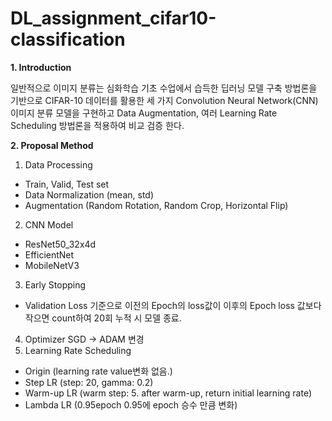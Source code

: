 # DL_assignment_cifar10-classification

**1.	Introduction**

일반적으로 이미지 분류는 심화학습 기초 수업에서 습득한 딥러닝 모델 구축 방법론을 기반으로 CIFAR-10 데이터를 활용한 세 가지 Convolution Neural Network(CNN) 이미지 분류 모델을 구현하고 Data Augmentation, 여러 Learning Rate Scheduling 방법론을 적용하여 비교 검증 한다.

**2.	Proposal Method**
1)	Data Processing
-	Train, Valid, Test set
-	Data Normalization (mean, std)
-	Augmentation (Random Rotation, Random Crop, Horizontal Flip)
2)	CNN Model 
-	ResNet50_32x4d
-	EfficientNet
-	MobileNetV3
3)	Early Stopping 
-	Validation Loss 기준으로 이전의 Epoch의 loss값이 이후의 Epoch loss 값보다 작으면 count하여 20회 누적 시 모델 종료.
4)	Optimizer SGD -> ADAM 변경
5)	Learning Rate Scheduling
-	Origin (learning rate value변화 없음.)
-	Step LR (step: 20, gamma: 0.2)
-	Warm-up LR (warm step: 5. after warm-up, return initial learning rate)
-	Lambda LR (0.95epoch  0.95에 epoch 승수 만큼 변화) 
